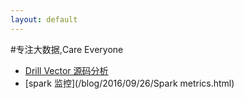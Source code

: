 ```yaml
---
layout: default
---
```

#专注大数据,Care Everyone

* [Drill Vector 源码分析](/blog/2015/07/11/DrillVector.html)
* [spark 监控](/blog/2016/09/26/Spark metrics.html)
